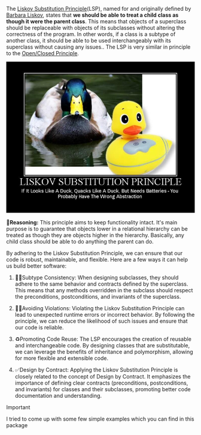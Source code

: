 
The [Liskov Substitution Principle](https://en.wikipedia.org/wiki/Liskov_substitution_principle)(LSP), named for and originally defined by [Barbara Liskov](https://en.wikipedia.org/wiki/Barbara_Liskov), states that **we should be able to treat a child class as though it were the parent class**. This means that objects of a superclass should be replaceable with objects of its subclasses without altering the correctness of the program. In other words, if a class is a subtype of another class, it should be able to be used interchangeably with its superclass without causing any issues.. The LSP is very similar in principle to the [Open/Closed Principle](https://github.com/AmirTghizde/SOLID/tree/main/2.Open-Closed%20Principle).

![](https://github.com/AmirTghizde/SOLID/blob/main/3.Liskov%20Substitution%20Principle/Image.jpg)

**🤔Reasoning:** This principle aims to keep functionality intact. It's main purpose is to guarantee that objects lower in a relational hierarchy can be treated as though they are objects higher in the hierarchy. Basically, any child class should be able to do anything the parent can do.

By adhering to the Liskov Substitution Principle, we can ensure that our code is robust, maintainable, and flexible. Here are a few ways it can help us build better software:

1.  🐓🐤Subtype Consistency: When designing subclasses, they should adhere to the same behavior and contracts defined by the superclass. This means that any methods overridden in the subclass should respect the preconditions, postconditions, and invariants of the superclass.
    
2.  👮‍♂️Avoiding Violations: Violating the Liskov Substitution Principle can lead to unexpected runtime errors or incorrect behavior. By following the principle, we can reduce the likelihood of such issues and ensure that our code is reliable.
    
3.  ♻Promoting Code Reuse: The LSP encourages the creation of reusable and interchangeable code. By designing classes that are substitutable, we can leverage the benefits of inheritance and polymorphism, allowing for more flexible and extensible code.
    
4.  ✅Design by Contract: Applying the Liskov Substitution Principle is closely related to the concept of Design by Contract. It emphasizes the importance of defining clear contracts (preconditions, postconditions, and invariants) for classes and their subclasses, promoting better code documentation and understanding.

   >[!IMPORTANT]
> I tried to come up with some few simple examples which you can find in this package
